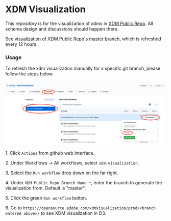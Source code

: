 # XDM Visualization

This repository is for the visualization of xdms in [XDM Public Repo](https://github.com/adobe/xdm). All schema design and discussions should happen there.

See [visualization of XDM Public Repo's master branch](https://opensource.adobe.com/xdmVisualization/prod/master/), which is refreshed every 12 hours.

### Usage
To refresh the xdm visualization manually for a specific git branch, please follow the steps below.<br/><br/> ![here](images/xdmVisualization.png)

1\. Click `Actions` from github web interface.

2\. Under Workflows -> All workflows, select `xdm-visualization`.

3\. Select the `Run workflow` drop down on the far right.

4\. Under `XDM Public Repo Branch Name *`, enter the branch to generate the visualization from. Default is "master".

5\. Click the green `Run workflow` button.

6\. Go to `https://opensource.adobe.com/xdmVisualization/prod/<branch entered above>/` to see XDM visualization in D3. 